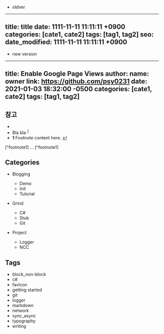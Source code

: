 - oldver
---
title: title
date: 1111-11-11 11:11:11 +0900
categories: [cate1, cate2]
tags: [tag1, tag2]
seo:
  date_modified: 1111-11-11 11:11:11 +0900
---

- new version
---
title: Enable Google Page Views
author:
  name: owner
  link: https://github.com/psy0231
date: 2021-01-03 18:32:00 -0500
categories: [cate1, cate2]
tags: [tag1, tag2]
---
## 참고
- []()  
-  Bla bla <sup id="a1">[1](#f1)</sup>
- <b id="f1">1</b> Footnote content here. [↩](#a1)

[^footnote1] ... [^footnote1]


## Categories
- Blogging
  - Demo
  - Init
  - Tutorial

- Grind
  - C#
  - Stub
  - Git

- Project
  - Logger
  - NCC

## Tags
- block_non-block
- c#
- favicon
- getting started
- git
- logger
- markdown
- network
- sync_async
- typography
- writing